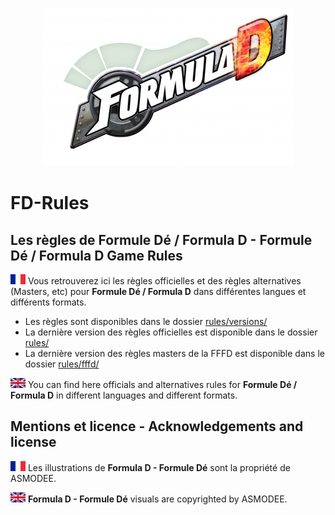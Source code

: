 <p align="center">
<img src ="https://github.com/orouet/FD-Rules/blob/master/site/img/banners/formula_d-logo.jpg?raw=true"/>
<br/>
</p>

# FD-Rules
## Les règles de Formule Dé / Formula D - Formule Dé / Formula D Game Rules

![Drapeau français](https://github.com/orouet/FD-Rules/blob/master/site/img/flags/fr-FR.png?raw=true)
Vous retrouverez ici les règles officielles et des règles alternatives (Masters, etc) pour **Formule Dé / Formula D** dans différentes langues et différents formats.

+ Les règles sont disponibles dans le dossier [rules/versions/](rules/versions/)
+ La dernière version des règles officielles est disponible dans le dossier [rules/](rules/fd-rules-fr.txt)
+ La dernière version des règles masters de la FFFD est disponible dans le dossier [rules/fffd/](rules/fffd/fd-fffd-masters-rules-fr.txt)

![English flag](https://github.com/orouet/FD-Rules/blob/master/site/img/flags/en-GB.png?raw=true)
You can find here officials and alternatives rules for **Formule Dé / Formula D** in different languages and different formats.


## Mentions et licence - Acknowledgements and license

![Drapeau français](https://github.com/orouet/FD-Rules/blob/master/site/img/flags/fr-FR.png?raw=true)
Les illustrations de **Formula D - Formule Dé** sont la propriété de ASMODEE.


![English flag](https://github.com/orouet/FD-Rules/blob/master/site/img/flags/en-GB.png?raw=true)
**Formula D - Formule Dé** visuals are copyrighted by ASMODEE.

